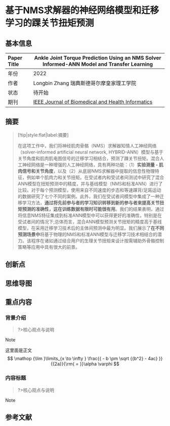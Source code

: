 # 基于NMS求解器的神经网络模型和迁移学习的踝关节扭矩预测

## 基本信息

| Paper Title | Ankle Joint Torque Prediction Using an NMS Solver Informed-ANN Model and Transfer Learning |
| :---------- | ------------------------------------------------------------ |
| 年份        | 2022                                                         |
| 作者        | Longbin Zhang 瑞典斯德哥尔摩皇家理工学院                     |
| 状态        | 待开始                                                       |
| 期刊        | [IEEE Journal of Biomedical and Health Informatics](https://ieeexplore.ieee.org/xpl/RecentIssue.jsp?punumber=6221020) |

## 摘要

> [!tip|style:flat|label:摘要] 
>
> 在这项工作中，我们将神经肌肉骨骼（NMS）求解器知情人工神经网络（solver-informed artificial neural network, HYBRID-ANN）模型与基于关节角度和肌肉肌电图信号的迁移学习相结合，预测了踝关节扭矩。混合人工神经网络是一种增强的人工神经网络，具有两种功能：（1）**实验测量 - 肌肉信号和关节角度**，以及（2）从底层NMS求解器中提取的信息性物理特征，例如单个肌肉力和关节扭矩。在受试者内和受试者间测试中研究了混合ANN模型在扭矩预测中的精度，并与基线模型（NMS和标准ANN）进行了比较。对于每个预测模型，使用来自不同速度的步态和等速踝背/足跖运动的数据研究了七个不同的案例。此外，我们在受试者间模型中集成了一种迁移学习方法，**通过将先前参与者的学习知识转移到新的参与者来提高关节扭矩预测的准确性，这在训练数据有限时可能很有用**。我们的结果表明，通过将信息NMS特征集成到标准ANN模型中可以获得更好的准确性，特别是在受试者间的情况下;总体而言，混合ANN模型预测关节扭矩的精度高于基线模型，在采用迁移学习技术后的主体间预测中最为明显。我们展示了**在不同预测场景中**将基于物理的NMS和标准ANN模型与迁移学习技术相结合的潜力。该程序在诸如通过结合用户的生理关节扭矩来设计按需辅助外骨骼控制策略等应用中具有很大的前景。

## 创新点

## 思维导图



## 重点内容

### 背景介绍

> ?>核心观点与说明



> [!Note] 
>
> 这里面是正文
> $$
> \mathop {\lim }\limits_{x \to \infty } \frac{{ - b \pm \sqrt {{b^2} - 4ac} }}{{2a}}{\rm{ = }}\alpha \varphi 
> $$
> 

### 内容标题

> ?>核心观点与说明



> [!Note] 

## 参考文献
